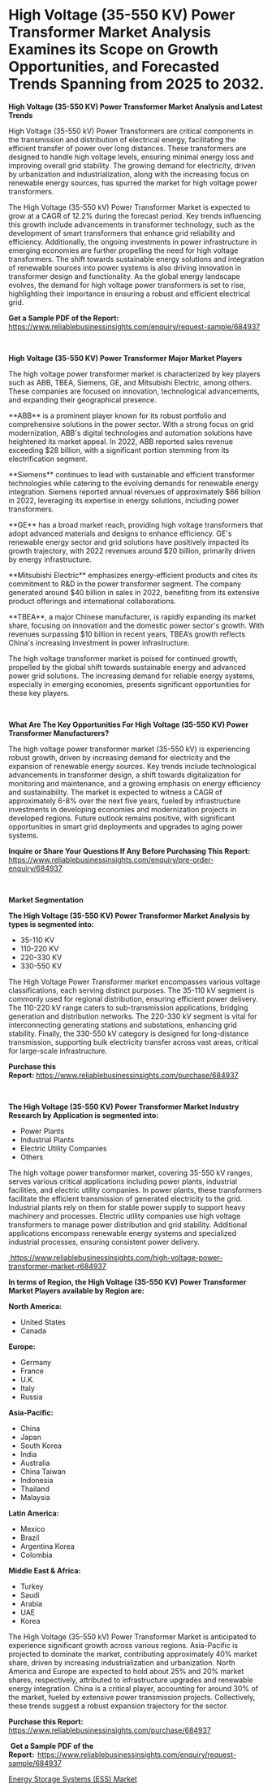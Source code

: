 <p><h1>High Voltage (35-550 KV) Power Transformer Market Analysis Examines its Scope on Growth Opportunities, and Forecasted Trends Spanning from 2025 to 2032.</h1></p><p><strong>High Voltage (35-550 KV) Power Transformer Market Analysis and Latest Trends</strong></p>
<p><p>High Voltage (35-550 kV) Power Transformers are critical components in the transmission and distribution of electrical energy, facilitating the efficient transfer of power over long distances. These transformers are designed to handle high voltage levels, ensuring minimal energy loss and improving overall grid stability. The growing demand for electricity, driven by urbanization and industrialization, along with the increasing focus on renewable energy sources, has spurred the market for high voltage power transformers.</p><p>The High Voltage (35-550 kV) Power Transformer Market is expected to grow at a CAGR of 12.2% during the forecast period. Key trends influencing this growth include advancements in transformer technology, such as the development of smart transformers that enhance grid reliability and efficiency. Additionally, the ongoing investments in power infrastructure in emerging economies are further propelling the need for high voltage transformers. The shift towards sustainable energy solutions and integration of renewable sources into power systems is also driving innovation in transformer design and functionality. As the global energy landscape evolves, the demand for high voltage power transformers is set to rise, highlighting their importance in ensuring a robust and efficient electrical grid.</p></p>
<p><strong>Get a Sample PDF of the Report:&nbsp;</strong> <a href="https://www.reliablebusinessinsights.com/enquiry/request-sample/684937?utm_campaign=2446&utm_medium=2&utm_source=Github&utm_content=ia&utm_term=07042025&utm_id=high-voltage-35-550-kv-power-transformer">https://www.reliablebusinessinsights.com/enquiry/request-sample/684937</a></p>
<p>&nbsp;</p>
<p><strong>High Voltage (35-550 KV) Power Transformer Major Market Players</strong></p>
<p><p>The high voltage power transformer market is characterized by key players such as ABB, TBEA, Siemens, GE, and Mitsubishi Electric, among others. These companies are focused on innovation, technological advancements, and expanding their geographical presence.</p><p>**ABB** is a prominent player known for its robust portfolio and comprehensive solutions in the power sector. With a strong focus on grid modernization, ABB's digital technologies and automation solutions have heightened its market appeal. In 2022, ABB reported sales revenue exceeding $28 billion, with a significant portion stemming from its electrification segment.</p><p>**Siemens** continues to lead with sustainable and efficient transformer technologies while catering to the evolving demands for renewable energy integration. Siemens reported annual revenues of approximately $66 billion in 2022, leveraging its expertise in energy solutions, including power transformers.</p><p>**GE** has a broad market reach, providing high voltage transformers that adopt advanced materials and designs to enhance efficiency. GE's renewable energy sector and grid solutions have positively impacted its growth trajectory, with 2022 revenues around $20 billion, primarily driven by energy infrastructure.</p><p>**Mitsubishi Electric** emphasizes energy-efficient products and cites its commitment to R&D in the power transformer segment. The company generated around $40 billion in sales in 2022, benefiting from its extensive product offerings and international collaborations.</p><p>**TBEA**, a major Chinese manufacturer, is rapidly expanding its market share, focusing on innovation and the domestic power sector's growth. With revenues surpassing $10 billion in recent years, TBEA’s growth reflects China's increasing investment in power infrastructure.</p><p>The high voltage transformer market is poised for continued growth, propelled by the global shift towards sustainable energy and advanced power grid solutions. The increasing demand for reliable energy systems, especially in emerging economies, presents significant opportunities for these key players.</p></p>
<p>&nbsp;</p>
<p><strong>What Are The Key Opportunities For High Voltage (35-550 KV) Power Transformer Manufacturers?</strong></p>
<p><p>The high voltage power transformer market (35-550 kV) is experiencing robust growth, driven by increasing demand for electricity and the expansion of renewable energy sources. Key trends include technological advancements in transformer design, a shift towards digitalization for monitoring and maintenance, and a growing emphasis on energy efficiency and sustainability. The market is expected to witness a CAGR of approximately 6-8% over the next five years, fueled by infrastructure investments in developing economies and modernization projects in developed regions. Future outlook remains positive, with significant opportunities in smart grid deployments and upgrades to aging power systems.</p></p>
<p><strong>Inquire or Share Your Questions If Any Before Purchasing This Report:</strong> <a href="https://www.reliablebusinessinsights.com/enquiry/pre-order-enquiry/684937?utm_campaign=2446&utm_medium=2&utm_source=Github&utm_content=ia&utm_term=07042025&utm_id=high-voltage-35-550-kv-power-transformer">https://www.reliablebusinessinsights.com/enquiry/pre-order-enquiry/684937</a></p>
<p>&nbsp;</p>
<p><strong>Market Segmentation</strong></p>
<p><strong>The High Voltage (35-550 KV) Power Transformer Market Analysis by types is segmented into:</strong></p>
<p><ul><li>35-110 KV</li><li>110-220 KV</li><li>220-330 KV</li><li>330-550 KV</li></ul></p>
<p><p>The High Voltage Power Transformer market encompasses various voltage classifications, each serving distinct purposes. The 35-110 kV segment is commonly used for regional distribution, ensuring efficient power delivery. The 110-220 kV range caters to sub-transmission applications, bridging generation and distribution networks. The 220-330 kV segment is vital for interconnecting generating stations and substations, enhancing grid stability. Finally, the 330-550 kV category is designed for long-distance transmission, supporting bulk electricity transfer across vast areas, critical for large-scale infrastructure.</p></p>
<p><strong>Purchase this Report:&nbsp;</strong><a href="https://www.reliablebusinessinsights.com/purchase/684937?utm_campaign=2446&utm_medium=2&utm_source=Github&utm_content=ia&utm_term=07042025&utm_id=high-voltage-35-550-kv-power-transformer">https://www.reliablebusinessinsights.com/purchase/684937</a></p>
<p>&nbsp;</p>
<p><strong>The High Voltage (35-550 KV) Power Transformer Market Industry Research by Application is segmented into:</strong></p>
<p><ul><li>Power Plants</li><li>Industrial Plants</li><li>Electric Utility Companies</li><li>Others</li></ul></p>
<p><p>The high voltage power transformer market, covering 35-550 kV ranges, serves various critical applications including power plants, industrial facilities, and electric utility companies. In power plants, these transformers facilitate the efficient transmission of generated electricity to the grid. Industrial plants rely on them for stable power supply to support heavy machinery and processes. Electric utility companies use high voltage transformers to manage power distribution and grid stability. Additional applications encompass renewable energy systems and specialized industrial processes, ensuring consistent power delivery.</p></p>
<p><a href="https://www.reliablebusinessinsights.com/high-voltage-power-transformer-market-r684937?utm_campaign=2446&utm_medium=2&utm_source=Github&utm_content=ia&utm_term=07042025&utm_id=high-voltage-35-550-kv-power-transformer">&nbsp;https://www.reliablebusinessinsights.com/high-voltage-power-transformer-market-r684937</a></p>
<p><strong>In terms of Region, the High Voltage (35-550 KV) Power Transformer Market Players available by Region are:</strong></p>
<p>
    <p> <strong> North America: </strong>
        <ul>
            <li>United States</li>
            <li>Canada</li>
        </ul>
        </p> 
    <p> <strong> Europe: </strong>
        <ul>
            <li>Germany</li>
            <li>France</li>
            <li>U.K.</li>
            <li>Italy</li>
            <li>Russia</li>
        </ul>
        </p> 
    <p> <strong> Asia-Pacific: </strong>
        <ul>
            <li>China</li>
            <li>Japan</li>
            <li>South Korea</li>
            <li>India</li>
            <li>Australia</li>
            <li>China Taiwan</li>
            <li>Indonesia</li>
            <li>Thailand</li>
            <li>Malaysia</li>
        </ul>
        </p> 
    <p> <strong> Latin America: </strong>
        <ul>
            <li>Mexico</li>
            <li>Brazil</li>
            <li>Argentina Korea</li>
            <li>Colombia</li>
        </ul>
        </p> 
    <p> <strong> Middle East & Africa: </strong>
        <ul>
            <li>Turkey</li>
            <li>Saudi</li>
            <li>Arabia</li>
            <li>UAE</li>
            <li>Korea</li>
        </ul>
    </p>
    </p>
<p><p>The High Voltage (35-550 kV) Power Transformer Market is anticipated to experience significant growth across various regions. Asia-Pacific is projected to dominate the market, contributing approximately 40% market share, driven by increasing industrialization and urbanization. North America and Europe are expected to hold about 25% and 20% market shares, respectively, attributed to infrastructure upgrades and renewable energy integration. China is a critical player, accounting for around 30% of the market, fueled by extensive power transmission projects. Collectively, these trends suggest a robust expansion trajectory for the sector.</p></p>
<p><strong>Purchase this Report: </strong><a href="https://www.reliablebusinessinsights.com/purchase/684937?utm_campaign=2446&utm_medium=2&utm_source=Github&utm_content=ia&utm_term=07042025&utm_id=high-voltage-35-550-kv-power-transformer">https://www.reliablebusinessinsights.com/purchase/684937</a></p>
<p>&nbsp;<strong>Get a Sample PDF of the Report:&nbsp;&nbsp;</strong><a href="https://www.reliablebusinessinsights.com/enquiry/request-sample/684937?utm_campaign=2446&utm_medium=2&utm_source=Github&utm_content=ia&utm_term=07042025&utm_id=high-voltage-35-550-kv-power-transformer">https://www.reliablebusinessinsights.com/enquiry/request-sample/684937</a></p>
<p><strong></strong></p>
<p><p><a href="https://github.com/triattwood9919/Market-Research-Report-List-1/blob/main/energy-storage-systems-ess-market.md?utm_campaign=2446&utm_medium=2&utm_source=Github&utm_content=ia&utm_term=07042025&utm_id=high-voltage-35-550-kv-power-transformer">Energy Storage Systems (ESS) Market</a></p></p>